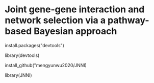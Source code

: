 # Joint gene-gene interaction and network selection via a pathway-based Bayesian approach

install.packages("devtools")

library(devtools)

install_github("mengyunwu2020/JNNI)

library(JNNI)
